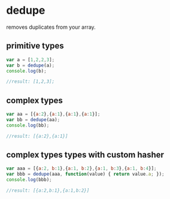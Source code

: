 # dedupe

removes duplicates from your array.

## primitive types
```javascript
var a = [1,2,2,3];
var b = dedupe(a);
console.log(b);

//result: [1,2,3];
```

## complex types
```javascript
var aa = [{a:2},{a:1},{a:1},{a:1}];
var bb = dedupe(aa);
console.log(bb);

//result: [{a:2},{a:1}]
```

## complex types types with custom hasher
```javascript
var aaa = [{a:2, b:1},{a:1, b:2},{a:1, b:3},{a:1, b:4}];
var bbb = dedupe(aaa, function(value) { return value.a; });
console.log(bbb);

//result: [{a:2,b:1},{a:1,b:2}]
```